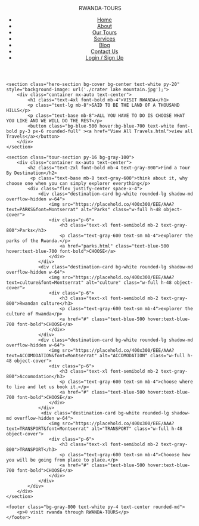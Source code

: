 
<!DOCTYPE html>
<html lang="en">
<head>
    <meta charset="UTF-8">
    <meta name="viewport" content="width=device-width, initial-scale=1.0">
    <title>Travel Website Structure</title>
    <link href="https://fonts.googleapis.com/css2?family=Inter:wght@400;500;600;700&display=swap" rel="stylesheet">
    <script src="https://cdn.tailwindcss.com"></script>
    <style>
      body {
        font-family: 'Inter', sans-serif;
      }
    </style>
</head>
<body class="bg-gray-100">
    <header class="bg-blue-500 text-white py-4 flex justify-between items-center shadow-md sticky top-0 z-10 rounded-md">
        <div class="logo text-xl font-bold ml-4">   RWANDA-TOURS</div>
        <nav class="mr-4">
            <ul class="flex space-x-4">
                <li><a href="#" class="hover:text-blue-300 no-underline">Home</a></li>
                <li><a href="#" class="hover:text-blue-300 no-underline">About</a></li>
                <li><a href="#" class="hover:text-blue-300 no-underline">Our Tours</a></li>
                <li><a href="#" class="hover:text-blue-300 no-underline">Services</a></li>
                <li><a href="#" class="hover:text-blue-300 no-underline">Blog</a></li>
                <li><a href="#" class="hover:text-blue-300 no-underline">Contact Us</a></li>
                 <li><a href="#" class="hover:text-blue-300 no-underline">Login / Sign Up</a></li>
            </ul>
        </nav>
    </header>

    <section class="hero-section bg-cover bg-center text-white py-20" style="background-image: url('./crater lake mountain.jpg');">
        <div class="container mx-auto text-center">
            <h1 class="text-4xl font-bold mb-4">VISIT RWANDA</h1>
            <p class="text-lg mb-8">SAID TO BE THE LAND OF A THOUSAND HILLS</p>
            <p class="text-base mb-8">ALL YOU HAVE TO DO IS CHOOSE WHAT YOU LIKE AND WE WILL DO THE REST</p>
            <button class="bg-blue-500 hover:bg-blue-700 text-white font-bold py-3 px-6 rounded-full" ><a href="View All Travels.html">view all Travels</a></button>
        </div>
    </section>

    <section class="tour-section py-16 bg-gray-100">
        <div class="container mx-auto text-center">
            <h2 class="text-2xl font-bold mb-4 text-gray-800">Find a Tour By Destination</h2>
             <p class="text-base mb-8 text-gray-600">think about it, why choose one when you can simply explorer everything</p>
            <div class="flex justify-center space-x-4">
                <div class="destination-card bg-white rounded-lg shadow-md overflow-hidden w-64">
                    <img src="https://placehold.co/400x300/EEE/AAA?text=PARKS&font=Montserrat" alt="Parks" class="w-full h-48 object-cover">
                    <div class="p-6">
                        <h3 class="text-xl font-semibold mb-2 text-gray-800">Parks</h3>
                        <p class="text-gray-600 text-sm mb-4">explorer the parks of the Rwanda.</p>
                        <a href="parks.html" class="text-blue-500 hover:text-blue-700 font-bold">CHOOSE</a>
                    </div>
                </div>
                <div class="destination-card bg-white rounded-lg shadow-md overflow-hidden w-64">
                    <img src="https://placehold.co/400x300/EEE/AAA?text=culture&font=Montserrat" alt="culture" class="w-full h-48 object-cover">
                    <div class="p-6">
                        <h3 class="text-xl font-semibold mb-2 text-gray-800">Rwandan culture</h3>
                        <p class="text-gray-600 text-sm mb-4">explorer the culture of Rwanda</p>
                        <a href="#" class="text-blue-500 hover:text-blue-700 font-bold">CHOOSE</a>
                    </div>
                </div>
                <div class="destination-card bg-white rounded-lg shadow-md overflow-hidden w-64">
                    <img src="https://placehold.co/400x300/EEE/AAA?text=ACCOMODATION&font=Montserrat" alt="ACCOMODATION" class="w-full h-48 object-cover">
                    <div class="p-6">
                        <h3 class="text-xl font-semibold mb-2 text-gray-800">Accomodation</h3>
                        <p class="text-gray-600 text-sm mb-4">choose where to live and let us book it.</p>
                        <a href="#" class="text-blue-500 hover:text-blue-700 font-bold">CHOOSE</a>
                    </div>
                </div>
                 <div class="destination-card bg-white rounded-lg shadow-md overflow-hidden w-64">
                    <img src="https://placehold.co/400x300/EEE/AAA?text=TRANSPORT&font=Montserrat" alt="TRANSPORT" class="w-full h-48 object-cover">
                    <div class="p-6">
                        <h3 class="text-xl font-semibold mb-2 text-gray-800">TRANSPORT</h3>
                        <p class="text-gray-600 text-sm mb-4">Chooose how you will be going from place to place.</p>
                        <a href="#" class="text-blue-500 hover:text-blue-700 font-bold">CHOOSE</a>
                    </div>
                </div>
            </div>
        </div>
    </section>

    <footer class="bg-gray-800 text-white py-4 text-center rounded-md">
        <p>© visit rwanda through RWANDA-TOURS</p>
    </footer>
</body>
</html>
